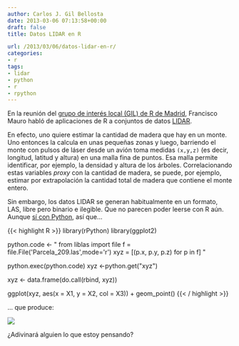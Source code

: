 ```yaml
---
author: Carlos J. Gil Bellosta
date: 2013-03-06 07:13:58+00:00
draft: false
title: Datos LIDAR en R

url: /2013/03/06/datos-lidar-en-r/
categories:
- r
tags:
- lidar
- python
- r
- rpython
---
```


En la reunión del [grupo de interés local (GIL) de R de Madrid](http://r-es.org/Grupo+de+Inter%C3%A9s+Local+de+Madrid+-+GIL+Madrid), Francisco Mauro habló de aplicaciones de R a conjuntos de datos [LIDAR](http://es.wikipedia.org/wiki/LIDAR).

En efecto, uno quiere estimar la cantidad de madera que hay en un monte. Uno entonces la calcula en unas pequeñas zonas y luego, barriendo el monte con pulsos de láser desde un avión toma medidas `(x,y,z)` (es decir, longitud, latitud y altura) en una malla fina de puntos. Esa malla permite identificar, por ejemplo, la densidad y altura de los árboles. Correlacionando estas variables _proxy_ con la cantidad de madera, se puede, por ejemplo, estimar por extrapolación la cantidad total de madera que contiene el monte entero.

Sin embargo, los datos LIDAR se generan habitualmente en un formato, LAS, libre pero binario e ilegible. Que no parecen poder leerse con R aún. Aunque [sí con Python](http://www.liblas.org/python.html), así que...

{{< highlight R >}}
library(rPython)
library(ggplot2)

python.code <- "
from liblas import file
f = file.File('Parcela_209.las',mode='r')
xyz = [(p.x, p.y, p.z) for p in f]
"

python.exec(python.code)
xyz <-python.get("xyz")

xyz <- data.frame(do.call(rbind, xyz))

ggplot(xyz, aes(x = X1, y = X2, col = X3)) + geom_point()
{{< / highlight >}}

... que produce:

[![](/wp-uploads/2013/03/lidar_points.png#center)
](/wp-uploads/2013/03/lidar_points.png#center)

¿Adivinará alguien lo que estoy pensando?
